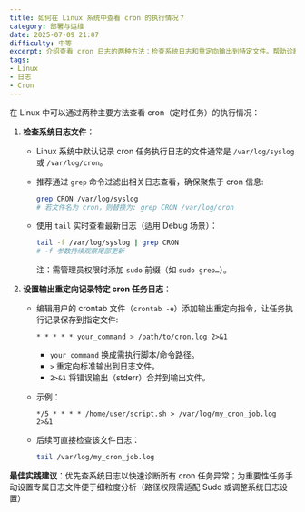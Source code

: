 ```yaml
---
title: 如何在 Linux 系统中查看 cron 的执行情况？
category: 部署与运维
date: 2025-07-09 21:07
difficulty: 中等
excerpt: 介绍查看 cron 日志的两种方法：检查系统日志和重定向输出到特定文件。帮助诊断任务异常并提供日志记录的最佳实践。
tags:
- Linux
- 日志
- Cron
---
```

在 Linux 中可以通过两种主要方法查看 cron（定时任务）的执行情况：

1. **检查系统日志文件**：  
   - Linux 系统中默认记录 cron 任务执行日志的文件通常是 `/var/log/syslog` 或 `/var/log/cron`。  
   - 推荐通过 `grep` 命令过滤出相关日志查看，确保聚焦于 cron 信息:  
     
     ```bash
     grep CRON /var/log/syslog
     # 若文件名为 cron，则替换为: grep CRON /var/log/cron
     ```
   - 使用 `tail` 实时查看最新日志（适用 Debug 场景）：  
     
     ```bash
     tail -f /var/log/syslog | grep CRON
     # -f 参数持续观察尾部更新
     ```
     
     注：需管理员权限时添加 `sudo` 前缀（如 `sudo grep…`）。

2. **设置输出重定向记录特定 cron 任务日志**：  
   - 编辑用户的 crontab 文件（`crontab -e`）添加输出重定向指令，让任务执行记录保存到指定文件:  
     
     ```crontab
     * * * * * your_command > /path/to/cron.log 2>&1
     ```
     - `your_command` 换成需执行脚本/命令路径。  
     - `>` 重定向标准输出到日志文件。  
     - `2>&1` 将错误输出（stderr）合并到输出文件。  
   - 示例：  
     
     ```crontab
     */5 * * * * /home/user/script.sh > /var/log/my_cron_job.log 2>&1
     ```
   - 后续可直接检查该文件日志：
     
     ```bash
     tail /var/log/my_cron_job.log
     ```

**最佳实践建议**：优先查系统日志以快速诊断所有 cron 任务异常；为重要性任务手动设置专属日志文件便于细粒度分析（路径权限需适配 Sudo 或调整系统日志设置）
